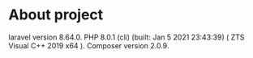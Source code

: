# About project
laravel version 8.64.0.
PHP 8.0.1 (cli) (built: Jan  5 2021 23:43:39) ( ZTS Visual C++ 2019 x64 ).
Composer version 2.0.9.
